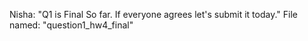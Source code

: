 Nisha: "Q1 is Final So far. If everyone agrees let's submit it today." File named: "question1_hw4_final"

